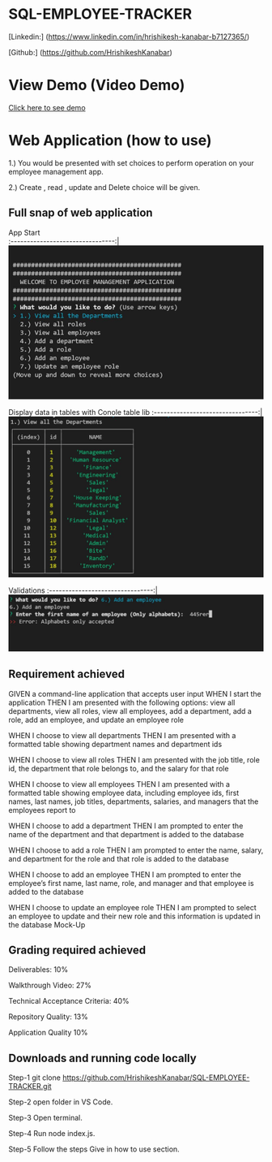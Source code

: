 # SQL-EMPLOYEE-TRACKER

[Linkedin:] (https://www.linkedin.com/in/hrishikesh-kanabar-b7127365/)

[Github:] (https://github.com/HrishikeshKanabar)

# View Demo (Video Demo)

 [Click here to see demo](https://drive.google.com/file/d/1BoUNTNaeAo-XegQu-W13Ixv5uZVcobx4/view?usp=sharing)


# Web Application (how to use)

 1.) You would be presented with set choices to perform operation on your employee management app.

 2.) Create , read , update and Delete choice will be given.


## Full snap of web application

 App Start       
:--------------------------------:|
![App Start](https://github.com/HrishikeshKanabar/SQL-EMPLOYEE-TRACKER/blob/main/assets/emp1.JPG)      

Display data in tables with Conole table lib
:--------------------------------:|
![Display data in tables with Conole table lib ](https://github.com/HrishikeshKanabar/SQL-EMPLOYEE-TRACKER/blob/main/assets/emp2.JPG) 

Validations
:--------------------------------:|
![Validations](https://github.com/HrishikeshKanabar/SQL-EMPLOYEE-TRACKER/blob/main/assets/emp3.JPG) 
  
## Requirement achieved 

GIVEN a command-line application that accepts user input
WHEN I start the application
THEN I am presented with the following options: view all departments,
view all roles, view all employees, add a department, add a role, add an employee, and update an employee role

WHEN I choose to view all departments
THEN I am presented with a formatted table showing department names and department ids

WHEN I choose to view all roles
THEN I am presented with the job title, role id, the department that role belongs to, and the salary for that role

WHEN I choose to view all employees
THEN I am presented with a formatted table showing employee data, 
including employee ids, first names, last names, job titles, departments, salaries, and managers that the employees report to

WHEN I choose to add a department
THEN I am prompted to enter the name of the department and that department is added to the database

WHEN I choose to add a role
THEN I am prompted to enter the name, salary, and department for the role and that role is added to the database

WHEN I choose to add an employee
THEN I am prompted to enter the employee’s first name, last name, role, and manager and that employee is added to the database

WHEN I choose to update an employee role
THEN I am prompted to select an employee to update and their new role and this information is updated in the database 
Mock-Up


## Grading required achieved

Deliverables: 10%

Walkthrough Video: 27%

Technical Acceptance Criteria: 40%

Repository Quality: 13%

Application Quality 10%

## Downloads and running code locally

Step-1 git clone https://github.com/HrishikeshKanabar/SQL-EMPLOYEE-TRACKER.git

Step-2 open folder in VS Code.

Step-3 Open terminal.

Step-4 Run node index.js.

Step-5 Follow the steps Give in how to use section.

